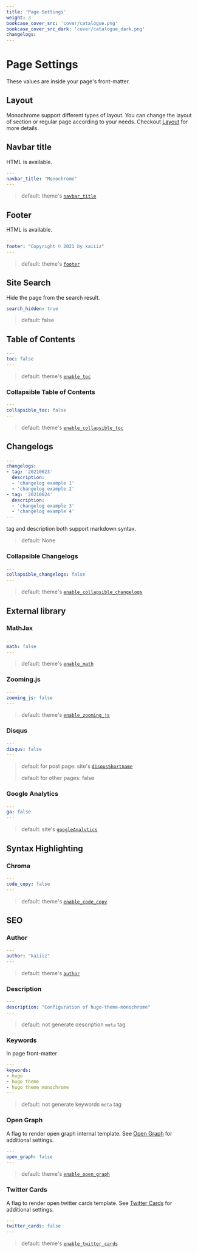 ```yaml
---
title: 'Page Settings'
weight: 3
bookcase_cover_src: 'cover/catalogue.png'
bookcase_cover_src_dark: 'cover/catalogue_dark.png'
changelogs:
---
```


# Page Settings

These values are inside your page's front-matter.

## Layout

Monochrome support different types of layout. You can change the layout of section or regular page according to your needs. Checkout [Layout](/hugo-theme-monochrome/layouts) for more details.

## Navbar title

HTML is available.

```yaml
---
navbar_title: "Monochrome"
---
```

> default: theme's [`navbar_title`](/hugo-theme-monochrome/configuration/theme#navbar-title)

## Footer

HTML is available.

```yaml
---
footer: "Copyright © 2021 by kaiiiz"
---
```

> default: theme's [`footer`](/hugo-theme-monochrome/configuration/theme/#footer)

## Site Search

Hide the page from the search result.

```yaml
search_hidden: true
```

> default: false

## Table of Contents

```yaml
---
toc: false
---
```

> default: theme's [`enable_toc`](/hugo-theme-monochrome/configuration/theme/#table-of-contents)

### Collapsible Table of Contents

```yaml
---
collapsible_toc: false
---
```

> default: theme's [`enable_collapsible_toc`](/hugo-theme-monochrome/configuration/theme/#collapsible-menu)

## Changelogs

```yaml
---
changelogs:
- tag: '20210623'
  description:
  - 'changelog example 1'
  - 'changelog example 2'
- tag: '20210624'
  description:
  - 'changelog example 3'
  - 'changelog example 4'
---
```

tag and description both support markdown syntax.

> default: None

### Collapsible Changelogs

```yaml
---
collapsible_changelogs: false
---
```

> default: theme's [`enable_collapsible_changelogs`](/hugo-theme-monochrome/configuration/theme/#collapsible-menu)

## External library

### MathJax

```yaml
---
math: false
---
```

> default: theme's [`enable_math`](/hugo-theme-monochrome/configuration/theme/#mathjax)

### Zooming.js

```yaml
---
zooming_js: false
---
```

> default: theme's [`enable_zooming_js`](/hugo-theme-monochrome/configuration/theme/#zooming_js)

### Disqus

```yaml
---
disqus: false
---
```

> default for post page: site's [`disqusShortname`](/hugo-theme-monochrome/zh-tw/configuration/site/#disqus)
> 
> default for other pages: false

### Google Analytics

```yaml
---
ga: false
---
```

> default: site's [`googleAnalytics`](/hugo-theme-monochrome/configuration/site/#google-analytics)

## Syntax Highlighting

### Chroma

```yaml
---
code_copy: false
---
```

> default: theme's [`enable_code_copy`](/hugo-theme-monochrome/configuration/theme/#using-chroma-hugo-built-in)

## SEO

### Author

```yaml
---
author: "kaiiiz"
---
```

> default: theme's [`author`](/hugo-theme-monochrome/configuration/theme/#author)

### Description

```yaml
---
description: "Configuration of hugo-theme-monochrome"
---
```

> default: not generate description `meta` tag

### Keywords

In page front-matter

```yaml
---
keywords:
- hugo
- hugo theme
- hugo theme monochrome
---
```

> default: not generate keywords `meta` tag


### Open Graph

A flag to render open graph internal template. See [Open Graph](https://gohugo.io/templates/internal#open-graph) for additional settings.

```yaml
---
open_graph: false
---
```

> default: theme's [`enable_open_graph`](/hugo-theme-monochrome/configuration/theme/#open-graph)

### Twitter Cards

A flag to render open twitter cards template. See [Twitter Cards](https://gohugo.io/templates/internal#twitter-cards) for additional settings.

```yaml
---
twitter_cards: false
---
```

> default: theme's [`enable_twitter_cards`](/hugo-theme-monochrome/configuration/theme/#twitter-cards)
